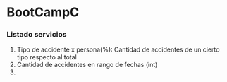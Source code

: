 # BootCampC

### Listado servicios


1. Tipo de accidente x persona(%): Cantidad de accidentes de un cierto tipo respecto al total
2. Cantidad de accidentes en rango de fechas (int)
3.